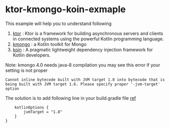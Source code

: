 # ktor-kmongo-koin-exmaple

This example will help you to understand following
1. [ktor](https://ktor.io/) : Ktor is a framework for building asynchronous servers and clients in connected systems using the powerful Kotlin programming language.
2. [kmongo](http://litote.org/kmongo/) : a Kotlin toolkit for Mongo
3. [koin](https://insert-koin.io/) : A pragmatic lightweight dependency injection framework for Kotlin developers.

Note: kmongo 4.0 needs java-8 compilation
you may see this error if your setting is not proper

``Cannot inline bytecode built with JVM target 1.8 into bytecode that is being built with JVM target 1.6. Please specify proper '-jvm-target' option``

The solution is to add following line in your build.gradle file [ref](https://kotlinlang.org/docs/reference/using-gradle.html)


```compileKotlin {
    kotlinOptions {
        jvmTarget = "1.8"
    }
} 
```